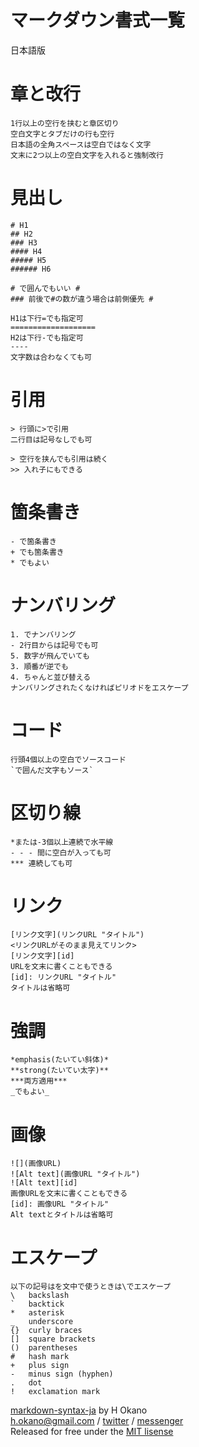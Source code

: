 # マークダウン書式一覧
日本語版

# 章と改行

    1行以上の空行を挟むと章区切り  
    空白文字とタブだけの行も空行  
    日本語の全角スペースは空白ではなく文字  
    文末に2つ以上の空白文字を入れると強制改行

# 見出し

    # H1
    ## H2
    ### H3
    #### H4
    ##### H5
    ###### H6

    # で囲んでもいい #
    ### 前後で#の数が違う場合は前側優先 #

    H1は下行=でも指定可  
    ===================
    H2は下行-でも指定可
    ----
    文字数は合わなくても可

# 引用

    > 行頭に>で引用  
    二行目は記号なしでも可

    > 空行を挟んでも引用は続く
    >> 入れ子にもできる

# 箇条書き

    - で箇条書き
    + でも箇条書き
    * でもよい

# ナンバリング

    1. でナンバリング
    - 2行目からは記号でも可
    5. 数字が飛んでいても
    3. 順番が逆でも
    4. ちゃんと並び替える
    ナンバリングされたくなければピリオドをエスケープ

# コード

    行頭4個以上の空白でソースコード
    `で囲んだ文字もソース`

# 区切り線

    *または-3個以上連続で水平線
    - - - 間に空白が入っても可
    *** 連続しても可

# リンク

    [リンク文字](リンクURL "タイトル")
    <リンクURLがそのまま見えてリンク>
    [リンク文字][id]
    URLを文末に書くこともできる
    [id]: リンクURL "タイトル"
    タイトルは省略可

# 強調

    *emphasis(たいてい斜体)*
    **strong(たいてい太字)**
    ***両方適用***
    _でもよい_

# 画像

    ![](画像URL)
    ![Alt text](画像URL "タイトル")
    ![Alt text][id]
    画像URLを文末に書くこともできる
    [id]: 画像URL "タイトル"
    Alt textとタイトルは省略可

# エスケープ

    以下の記号はを文中で使うときは\でエスケープ
    \   backslash
    `   backtick
    *   asterisk
    _   underscore
    {}  curly braces
    []  square brackets
    ()  parentheses
    #   hash mark
    +	plus sign
    -	minus sign (hyphen)
    .   dot
    !   exclamation mark

[markdown-syntax-ja](https://github.com/officeokano/markdown-syntax-ja) by H Okano  
h.okano@gmail.com /
[twitter](https://twitter.com/messages/compose?recipient_id=10862) /
[messenger](https://m.me/okano)  
Released for free under the [MIT lisense](https://opensource.org/licenses/mit-license.php)

